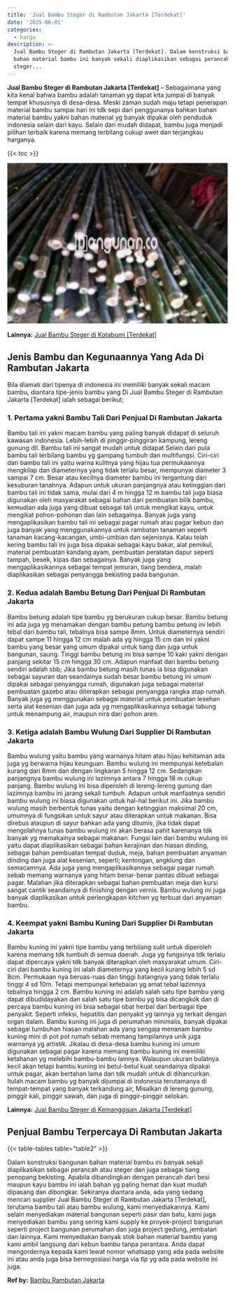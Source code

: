 ```yaml
---
title: 'Jual Bambu Steger di Rambutan Jakarta [Terdekat]'
date: '2025-06-01'
categories:
  - harga
description: >-
  Jual Bambu Steger di Rambutan Jakarta [Terdekat]. Dalam konstruksi bangunan
  bahan material bambu ini banyak sekali diaplikasikan sebagai perancah atau
  steger...
---
```


**Jual Bambu Steger di Rambutan Jakarta \[Terdekat\]** – Sebagaimana yang kita kenal bahwa bambu adalah tanaman yg dapat kita jumpai di banyak tempat khususnya di desa-desa. Meski zaman sudah maju tetapi penerapan material bambu sampai hari ini tdk sepi dari penggunanya bahkan bahan material bambu yakni bahan material yg banyak dipakai oleh penduduk indonesia selain dari kayu. Selain dari mudah didapat, bambu juga menjadi pilihan terbaik karena memang terbilang cukup awet dan terjangkau harganya.

{{< toc >}}

![Jual Bambu Steger di Rambutan Jakarta [Terdekat]](/images/jual-bambu-tali-21.png)

**Lainnya:** [Jual Bambu Steger di Kotabumi \[Terdekat\]](https://bambu.bangunan.co/jual-bambu-steger-di-kotabumi-terdekat/)

## Jenis Bambu dan Kegunaannya Yang Ada Di Rambutan Jakarta

Bila diamati dari tipenya di indonesia ini memiliki banyak sekali macam bambu, diantara tipe-jenis bambu yang Di Jual Bambu Steger di Rambutan Jakarta \[Terdekat\] ialah sebagai berikut;

### 1\. Pertama yakni Bambu Tali Dari Penjual Di Rambutan Jakarta

Bambu tali ini yakni macam bambu yang paling banyak didapat di seluruh kawasan indonesia. Lebih-lebih di pinggir-pinggiran kampung, lereng gunung dll. Bambu tali ini sangat mudah untuk didapat Selain dari pula bambu tali terbilang bambu yg gampang tumbuh dan multifungsi. Ciri-ciri dari bambu tali ini yaitu warna kulitnya yang hijau tua permukaannya mengkilap dan diameternya yang tidak terlalu besar, mempunyai diameter 3 sampai 7 cm. Besar atau kecilnya diameter bambu ini tergantung dari kesuburan tanahnya. Adapun untuk ukuran panjangnya atau ketinggian dari bambu tali ini tidak sama, mulai dari 4 m hingga 12 m bambu tali juga biasa digunakan oleh masyarakat sebagai bahan dari pembuatan bilik bambu, kemudian ada juga yang dibuat sebagai tali untuk mengikat kayu, untuk mengikat pohon-pohonan dan lain sebagainya. Banyak juga yang mengaplikasikan bambu tali ini sebagai pagar rumah atau pagar kebun dan juga banyak yang menggunakannya untuk rambatan tanaman seperti tanaman kacang-kacangan, umbi-umbian dan sejenisnya. Kalau telah kering bambu tali ini juga bisa dipakai sebagai kayu bakar, alat pemikul, material pembuatan kandang ayam, pembuatan peralatan dapur seperti tampah, besek, kipas dan sebagainya. Banyak juga yang mengaplikasikannya sebagai tempat jemuran, tiang bendera, malah diaplikasikan sebagai penyangga bekisting pada bangunan.

### 2\. Kedua adalah Bambu Betung Dari Penjual Di Rambutan Jakarta

Bambu betung adalah tipe bambu yg berukuran cukup besar. Bambu betung ini ada juga yg menamakan dengan bambu petung bambu petung ini lebih tebal dari bambu tali, tebalnya bisa sampe 8mm. Untuk diameternya sendiri dapat sampe 11 hingga 12 cm malah ada yg hingga 15 cm dan ini yakni bambu yang besar yang umum dipakai untuk tiang dan juga untuk bangunan, saung. Tinggi bambu betung ini bisa sampe 10 kaki yakni dengan panjang sekitar 15 cm hingga 30 cm. Adapun manfaat dari bambu betung sendiri adalah sbb; Jika bambu betung masih tunas ia bisa digunakan sebagai sayuran dan seandainya sudah besar bambu betung ini umum dipakai sebagai penyangga rumah, digunakan juga sebagai material pembuatan gazebo atau diterapkan sebagai penyangga rangka atap rumah. Banyak juga yg menggunakan sebagai material untuk pembuatan lesehan serta alat kesenian dan juga ada yg mengaplikasikannya sebagai tabung untuk menampung air, maupun nira dari pohon aren.

### 3\. Ketiga adalah Bambu Wulung Dari Supplier Di Rambutan Jakarta

Bambu wulung yaitu bambu yang warnanya hitam atau hijau kehitaman ada juga yg berwarna hijau keunguan. Bambu wulung ini mempunyai ketebalan kurang dari 8mm dan dengan lingkaran 5 hingga 12 cm. Sedangkan panjangnya bambu wulung ini lazimnya antara 7 hingga 18 m cukup panjang. Bambu wulung ini bisa diperoleh di lereng-lereng gunung dan lazimnya bambu ini jarang sekali tumbuh. Adapun untuk manfaatnya sendiri bambu wulung ini biasa digunakan untuk hal-hal berikut ini. Jika bambu wulung masih berbentuk tunas yaitu dengan ketinggian maksimal 20 cm, umumnya di fungsikan untuk sayur atau diterapkan untuk makanan. Bisa direbus ataupun di sayur bahkan ada yang ditumis, jika tidak dapat mengolahnya tunas bambu wulung ini akan berasa pahit karenanya tdk banyak yg memakainya sebagai makanan. Fungsi lain dari bambu wulung ini yaitu dapat diaplikasikan sebagai bahan kerajinan dan hiasan dinding, sebagai bahan pembuatan tempat duduk, meja, bahan pembuatan anyaman dinding dan juga alat kesenian, seperti; kentongan, angklung dan semacamnya. Ada juga yang mengaplikasikannya sebagai pagar rumah sebab memang warnanya yang hitam benar-benar pantas dibuat sebagai pagar. Malahan jika diterapkan sebagai bahan pembuatan meja dan kursi sangat cantik seandainya di finishing dengan vernis. Bambu wulung ini juga banyak diaplikasikan untuk perlengkapan kitchen yg terbuat dari anyaman bambu.

### 4\. Keempat yakni Bambu Kuning Dari Supplier Di Rambutan Jakarta

Bambu kuning ini yakni tipe bambu yang terbilang sulit untuk diperoleh karena memang tdk tumbuh di semua daerah. Juga yg fungsinya tdk terlalu dapat dipercaya yakni tdk banyak diterapkan oleh masyarakat umum. Ciri-ciri dari bambu kuning ini ialah diameternya yang kecil kurang lebih 5 sd 8cm. Permukaan nya beruas-ruas dan tinggi batangnya yang tidak terlalu tinggi 4 sd 10m. Tetapi mempunyai ketebalan yg amat tebal lazimnya tebalnya hingga 2 cm. Bambu kuning ini adalah salah satu tipe bambu yang dapat dibudidayakan dan salah satu tipe bambu yg bisa dicangkok dan di percaya bambu kuning ini bisa sebagai obat herbal dari berbagai tipe penyakit. Seperti infeksi, hepatitis dan penyakit yg lainnya yg terkait dengan organ dalam. Bambu kuning ini juga di perumahan minimalis, banyak dipakai sebagai tumbuhan hiasan malahan ada yang sengaja menanam bambu kuning mini di pot pot rumah sebab memang tampilannya unik juga warnanya yg artistik. Jikalau di desa-desa bambu kuning ini umum digunakan sebagai pagar karena memang bambu kuning ini memiliki ketahanan yg melebihi bambu-bambu lainnya. Walaupun ukuran bulatnya kecil akan tetapi bambu kuning ini betul-betul kuat seandainya dipakai untuk pagar, akan bertahan lama dan tdk mudah untuk di dihancurkan. Itulah macam bambu yg banyak dijumpai di indonesia terutamanya di tempat-tempat yang banyak terkandung air, Misalkan di lereng gunung, pinggir kali, pinggir sawah, dan juga di pinggir-pinggir selokan.

**Lainnya:** [Jual Bambu Steger di Kemanggisan Jakarta \[Terdekat\]](https://bambu.bangunan.co/jual-bambu-steger-di-kemanggisan-jakarta-terdekat/)

## Penjual Bambu Terpercaya Di Rambutan Jakarta

{{< table-tables table="table2" >}}

Dalam konstruksi bangunan bahan material bambu ini banyak sekali diaplikasikan sebagai perancah atau steger dan juga sebagai tiang penopang bekisting. Apabila dibandingkan dengan perancah dari besi maupun kayu bambu ini ialah bahan yg paling hemat dan kuat mudah dipasang dan dibongkar. Sekiranya diantara anda, ada yang sedang mencari supplier Jual Bambu Steger di Rambutan Jakarta \[Terdekat\], terutama bambu tali atau bambu wulung, kami menyediakannya. Kami selain menyediakan material bangunan seperti pasir dan batu, kami juga menyediakan bambu yang sering kami supply ke proyek-project bangunan seperti project bangunan perumahan dan juga project gedung, jembatan dan lainnya. Kami menyediakan banyak stok bahan material bambu yang kami ambil langsung dari kebun bambu tanpa perantara. Anda dapat mengordernya kepada kami lewat nomor whatsapp yang ada pada website ini atau anda juga bisa bernegosiasi harga via tlp yg ada pada website ini juga.

**Ref by:** [Bambu Rambutan Jakarta](https://id.wikipedia.org/wiki/Bambu)
